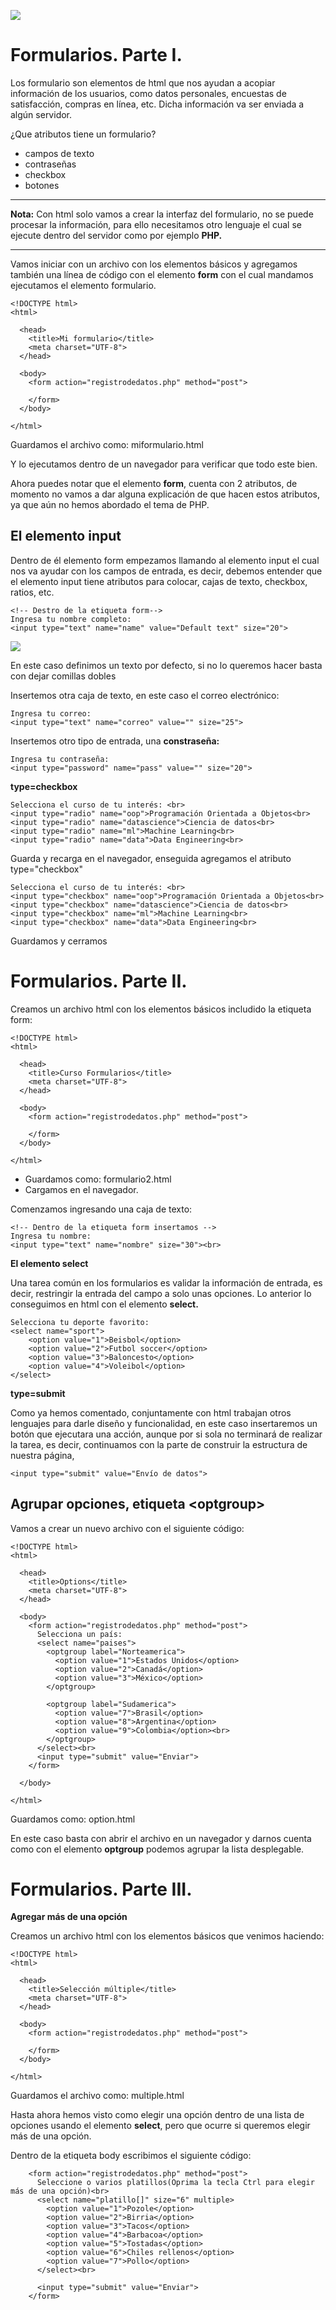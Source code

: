 ![](https://raw.githubusercontent.com/GabrielCourses/web_development/main/html/image/formulario.png)

# Formularios. Parte I.

Los formulario son elementos de html que nos ayudan a acopiar información de los usuarios, como datos personales, encuestas de satisfacción, compras en línea, etc. Dicha información va ser enviada a algún servidor.

¿Que atributos tiene un formulario?

- campos de texto
- contraseñas
- checkbox
- botones

***
**Nota:** Con html solo vamos a crear la interfaz del formulario, no se puede procesar la información, para ello necesitamos otro lenguaje el cual se ejecute dentro del servidor como por ejemplo **PHP.**
***

Vamos iniciar con un archivo con los elementos básicos y agregamos también una línea de código con el elemento **form** con el cual mandamos ejecutamos el elemento formulario.

```
<!DOCTYPE html>
<html>

  <head>
    <title>Mi formulario</title>
    <meta charset="UTF-8">
  </head>
	
  <body>
    <form action="registrodedatos.php" method="post">

    </form>  
  </body>

</html>
```

Guardamos el archivo como: miformulario.html

Y lo ejecutamos dentro de un navegador para verificar que todo este bien.

Ahora puedes notar que el elemento **form**, cuenta con 2 atributos, de momento no vamos a dar alguna explicación de que hacen estos atributos, ya que aún no hemos abordado el tema de PHP.

## El elemento input

Dentro de él elemento form empezamos llamando al elemento input el cual nos va ayudar con los campos de entrada, es decir, debemos entender que el elemento input tiene atributos para colocar, cajas de texto, checkbox, ratios, etc.

```
<!-- Destro de la etiqueta form-->
Ingresa tu nombre completo:
<input type="text" name="name" value="Default text" size="20">
```

![](https://raw.githubusercontent.com/GabrielCourses/web_development/main/html/image/form_atributes.png)

En este caso definimos un texto por defecto, si no lo queremos hacer basta con dejar comillas dobles

Insertemos otra caja de texto, en este caso el correo electrónico:

```
Ingresa tu correo:
<input type="text" name="correo" value="" size="25">
```

Insertemos otro tipo de entrada, una **constraseña:**

```
Ingresa tu contraseña:
<input type="password" name="pass" value="" size="20">	
```

**type=checkbox**

```
Selecciona el curso de tu interés: <br>
<input type="radio" name="oop">Programación Orientada a Objetos<br>
<input type="radio" name="datascience">Ciencia de datos<br>
<input type="radio" name="ml">Machine Learning<br>
<input type="radio" name="data">Data Engineering<br>
```

Guarda y recarga en el navegador, enseguida agregamos el atributo type="checkbox"

```
Selecciona el curso de tu interés: <br>
<input type="checkbox" name="oop">Programación Orientada a Objetos<br>
<input type="checkbox" name="datascience">Ciencia de datos<br>
<input type="checkbox" name="ml">Machine Learning<br>
<input type="checkbox" name="data">Data Engineering<br>
```

Guardamos y cerramos

# Formularios. Parte II.  

Creamos un archivo html con los elementos básicos includido la etiqueta form:

```
<!DOCTYPE html>
<html>
	
  <head>
    <title>Curso Formularios</title>
    <meta charset="UTF-8">
  </head>
	
  <body>
    <form action="registrodedatos.php" method="post">
    
    </form>
  </body>
	
</html>
```

- Guardamos como: formulario2.html
- Cargamos en el navegador.

Comenzamos ingresando una caja de texto:

```
<!-- Dentro de la etiqueta form insertamos -->
Ingresa tu nombre:
<input type="text" name="nombre" size="30"><br>
```

**El elemento select**

Una tarea común en los formularios es validar la información de entrada, es decir, restringir la entrada del campo a solo unas opciones. Lo anterior lo conseguimos en html con el elemento **select.**

```
Selecciona tu deporte favorito:
<select name="sport">
	<option value="1">Beisbol</option>
	<option value="2">Futbol soccer</option>
	<option value="3">Baloncesto</option>
	<option value="4">Voleibol</option>
</select>
```

**type=submit**

Como ya hemos comentado, conjuntamente con html trabajan otros lenguajes para darle diseño y funcionalidad, en este caso insertaremos un botón que ejecutara una acción, aunque por si sola no terminará de realizar la tarea, es decir, continuamos con la parte de construir la estructura de nuestra página,

```
<input type="submit" value="Envío de datos">
```

## Agrupar opciones, etiqueta \<optgroup\>

Vamos a crear un nuevo archivo con el siguiente código:

```
<!DOCTYPE html>
<html>
  
  <head>
    <title>Options</title>
    <meta charset="UTF-8">
  </head>
  
  <body>
    <form action="registrodedatos.php" method="post">
      Selecciona un país:
      <select name="paises">
	    <optgroup label="Norteamerica">
	      <option value="1">Estados Unidos</option>
	      <option value="2">Canadá</option>
	      <option value="3">México</option>
		</optgroup>

		<optgroup label="Sudamerica">
		  <option value="7">Brasil</option>
		  <option value="8">Argentina</option>
		  <option value="9">Colombia</option><br>
		</optgroup>
      </select><br>    
      <input type="submit" value="Enviar">
    </form>

  </body>

</html>
```

Guardamos como: option.html

En este caso basta con abrir el archivo en un navegador y darnos cuenta como con el elemento **optgroup** podemos agrupar la lista desplegable. 

# Formularios. Parte III.

**Agregar más de una opción**

Creamos un archivo html con los elementos básicos que venimos haciendo:

```
<!DOCTYPE html>
<html>
	
  <head>
    <title>Selección múltiple</title>
    <meta charset="UTF-8">
  </head>
	
  <body>
    <form action="registrodedatos.php" method="post">
    
    </form>
  </body>
	
</html>
```

Guardamos el archivo como: multiple.html

Hasta ahora hemos visto como elegir una opción dentro de una lista de opciones usando el elemento **select**, pero que ocurre si queremos elegir más de una opción.

Dentro de la etiqueta body escribimos el siguiente código:

```
    <form action="registrodedatos.php" method="post">
      Seleccione o varios platillos(Oprima la tecla Ctrl para elegir más de una opción)<br>
      <select name="platillo[]" size="6" multiple>
		<option value="1">Pozole</option>
		<option value="2">Birria</option>
		<option value="3">Tacos</option>
		<option value="4">Barbacoa</option>
		<option value="5">Tostadas</option>
		<option value="6">Chiles rellenos</option>
		<option value="7">Pollo</option>
      </select><br>

      <input type="submit" value="Enviar">
    </form>
```

